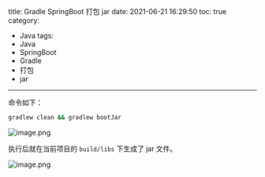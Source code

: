 title: Gradle SpringBoot 打包 jar
date: 2021-06-21 16:29:50
toc: true
category: 
 - Java
tags: 
 - Java
 - SpringBoot
 - Gradle
 - 打包
 - jar
---

命令如下：

```bash
gradlew clean && gradlew bootJar
```

![image.png](https://b3logfile.com/file/2021/06/image-d4ace6e2.png)

执行后就在当前项目的 `build/libs` 下生成了 jar 文件。

![image.png](https://b3logfile.com/file/2021/06/image-30bd6d8e.png)
